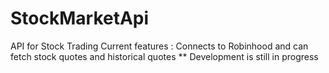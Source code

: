 # StockMarketApi
API for Stock Trading
Current features : Connects to Robinhood and can fetch stock quotes and historical quotes
** Development is still in progress
